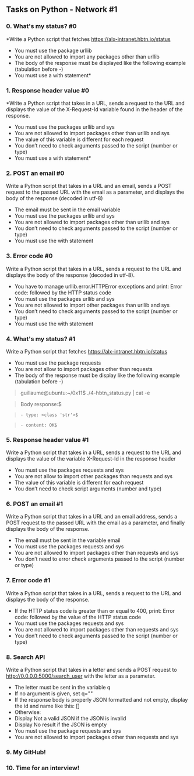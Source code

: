 ## Tasks on Python - Network #1

### 0. What's my status? #0

*Write a Python script that fetches https://alx-intranet.hbtn.io/status

- You must use the package urllib
- You are not allowed to import any packages other than urllib
- The body of the response must be displayed like the following example (tabulation before -)
- You must use a with statement*

### 1. Response header value #0

*Write a Python script that takes in a URL, sends a request to the URL and displays the value of the X-Request-Id variable found in the header of the response.

- You must use the packages urllib and sys
- You are not allowed to import packages other than urllib and sys
- The value of this variable is different for each request
- You don’t need to check arguments passed to the script (number or type)
- You must use a with statement*

### 2. POST an email #0

Write a Python script that takes in a URL and an email, sends a POST request to the passed URL with the email as a parameter, and displays the body of the response (decoded in utf-8)

- The email must be sent in the email variable
- You must use the packages urllib and sys
- You are not allowed to import packages other than urllib and sys
- You don’t need to check arguments passed to the script (number or type)
- You must use the with statement

### 3. Error code #0

Write a Python script that takes in a URL, sends a request to the URL and displays the body of the response (decoded in utf-8).

- You have to manage urllib.error.HTTPError exceptions and print: Error code: followed by the HTTP status code
- You must use the packages urllib and sys
- You are not allowed to import other packages than urllib and sys
- You don’t need to check arguments passed to the script (number or type)
- You must use the with statement

### 4. What's my status? #1

Write a Python script that fetches https://alx-intranet.hbtn.io/status

- You must use the package requests
- You are not allow to import packages other than requests
- The body of the response must be display like the following example (tabulation before -)

> guillaume@ubuntu:~/0x11$ ./4-hbtn_status.py | cat -e

> Body response:$

>     - type: <class 'str'>$

>     - content: OK$

### 5. Response header value #1

Write a Python script that takes in a URL, sends a request to the URL and displays the value of the variable X-Request-Id in the response header

- You must use the packages requests and sys
- You are not allow to import other packages than requests and sys
- The value of this variable is different for each request
- You don’t need to check script arguments (number and type)

### 6. POST an email #1

Write a Python script that takes in a URL and an email address, sends a POST request to the passed URL with the email as a parameter, and finally displays the body of the response.

- The email must be sent in the variable email
- You must use the packages requests and sys
- You are not allowed to import packages other than requests and sys
- You don’t need to error check arguments passed to the script (number or type)

### 7. Error code #1

Write a Python script that takes in a URL, sends a request to the URL and displays the body of the response.

- If the HTTP status code is greater than or equal to 400, print: Error code: followed by the value of the HTTP status code
- You must use the packages requests and sys
- You are not allowed to import packages other than requests and sys
- You don’t need to check arguments passed to the script (number or type)

### 8. Search API

Write a Python script that takes in a letter and sends a POST request to http://0.0.0.0:5000/search_user with the letter as a parameter.

- The letter must be sent in the variable q
- If no argument is given, set q=""
- If the response body is properly JSON formatted and not empty, display the id and name like this: [<id>] <name>
- Otherwise:
- Display Not a valid JSON if the JSON is invalid
- Display No result if the JSON is empty
- You must use the package requests and sys
- You are not allowed to import packages other than requests and sys

### 9. My GitHub!



### 10. Time for an interview!
